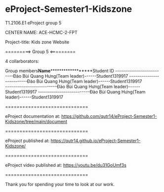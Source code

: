 # eProject-Semester1-Kidszone

T1.2106.E1 eProject group 5

CENTER NAME: ACE-HCMC-2-FPT

Project-title: Kids zone Website

=========> Group 5 <=========

4 collarborators:

Group members****************Name**********************************Student ID
--------------------------Đào Bùi Quang Hưng(Team leader)------Student1319917
--------------------------Đào Bùi Quang Hưng(Team leader)------Student1319917   
--------------------------Đào Bùi Quang Hưng(Team leader)------Student1319917
--------------------------Đào Bùi Quang Hưng(Team leader)------Student1319917
                         
=============================

eProject documentation at: https://github.com/qutr14/eProject-Semester1-Kidszone/tree/main/document

=============================

eProject published at: https://qutr14.github.io/eProject-Semester1-Kidszone/

=============================

eProject video published at: https://youtu.be/du31GoUmf3s

=============================

Thank you for spending your time to look at our work.
